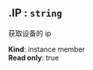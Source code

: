 <a name="module_miot/Device--module.exports..IDevice+IP"></a>

## .IP : <code>string</code>
获取设备的 ip

**Kind**: instance member  
**Read only**: true  

